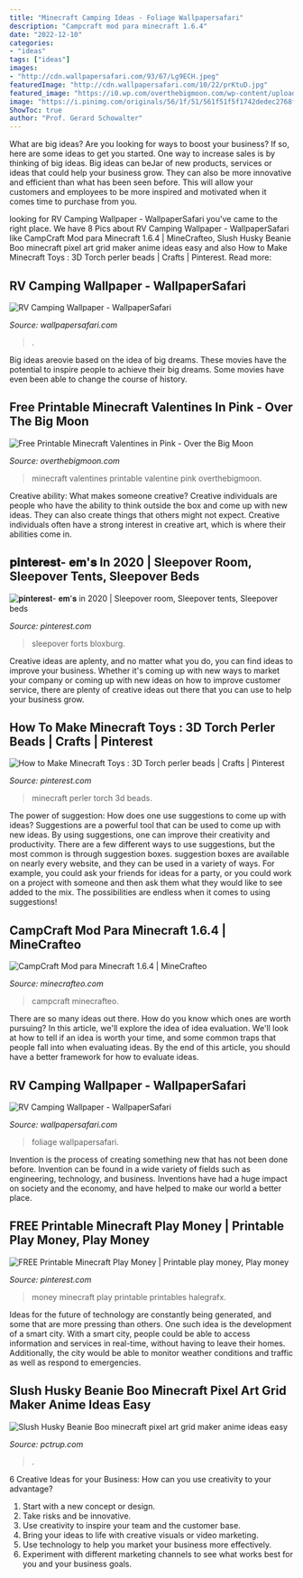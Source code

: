 ```yaml
---
title: "Minecraft Camping Ideas - Foliage Wallpapersafari"
description: "Campcraft mod para minecraft 1.6.4"
date: "2022-12-10"
categories:
- "ideas"
tags: ["ideas"]
images:
- "http://cdn.wallpapersafari.com/93/67/Lg9ECH.jpeg"
featuredImage: "http://cdn.wallpapersafari.com/10/22/prKtuD.jpg"
featured_image: "https://i0.wp.com/overthebigmoon.com/wp-content/uploads/2019/01/pink-minecraft-valentines-button.jpg?fit=1040%2C1560&amp;ssl=1"
image: "https://i.pinimg.com/originals/56/1f/51/561f51f5f1742dedec2768fa8241cbba.jpg"
ShowToc: true
author: "Prof. Gerard Schowalter"
---
```



What are big ideas?
Are you looking for ways to boost your business? If so, here are some ideas to get you started. 
One way to increase sales is by thinking of big ideas. Big ideas can beJar of new products, services or ideas that could help your business grow. They can also be more innovative and efficient than what has been seen before. This will allow your customers and employees to be more inspired and motivated when it comes time to purchase from you.

	

		
looking for RV Camping Wallpaper - WallpaperSafari you've came to the right place. We have 8 Pics about RV Camping Wallpaper - WallpaperSafari like CampCraft Mod para Minecraft 1.6.4 | MineCrafteo, Slush Husky Beanie Boo minecraft pixel art grid maker anime ideas easy and also How to Make Minecraft Toys : 3D Torch perler beads | Crafts | Pinterest. Read more:
		
    
## RV Camping Wallpaper - WallpaperSafari

<img loading=lazy src="http://cdn.wallpapersafari.com/93/67/Lg9ECH.jpeg" onerror="this.onerror=null;this.src='https://tse4.mm.bing.net/th?id=OIP.p5Jk_ewPjUxvL30KzQtGUAHaE8&amp;pid=15.1';" alt="RV Camping Wallpaper - WallpaperSafari">

_Source: wallpapersafari.com_

>. 

	

Big ideas areovie based on the idea of big dreams. These movies have the potential to inspire people to achieve their big dreams. Some movies have even been able to change the course of history.

    
## Free Printable Minecraft Valentines In Pink - Over The Big Moon

<img loading=lazy src="https://i0.wp.com/overthebigmoon.com/wp-content/uploads/2019/01/pink-minecraft-valentines-button.jpg?fit=1040%2C1560&amp;ssl=1" onerror="this.onerror=null;this.src='https://tse2.mm.bing.net/th?id=OIP.tJTkTL7HgZv_GHxsjVh_FwHaLH&amp;pid=15.1';" alt="Free Printable Minecraft Valentines in Pink - Over the Big Moon">

_Source: overthebigmoon.com_

>minecraft valentines printable valentine pink overthebigmoon. 

	

Creative ability: What makes someone creative?
Creative individuals are people who have the ability to think outside the box and come up with new ideas. They can also create things that others might not expect. Creative individuals often have a strong interest in creative art, which is where their abilities come in.

    
## 𝐩𝐢𝐧𝐭𝐞𝐫𝐞𝐬𝐭- 𝐞𝐦&#039;𝐬 In 2020 | Sleepover Room, Sleepover Tents, Sleepover Beds

<img loading=lazy src="https://i.pinimg.com/originals/50/6d/c9/506dc9f2b3ee1d148d09ca70093eef8d.jpg" onerror="this.onerror=null;this.src='https://tse1.mm.bing.net/th?id=OIP.K08KNGKyzEhIhyyd4II7wwAAAA&amp;pid=15.1';" alt="𝐩𝐢𝐧𝐭𝐞𝐫𝐞𝐬𝐭- 𝐞𝐦&#039;𝐬 in 2020 | Sleepover room, Sleepover tents, Sleepover beds">

_Source: pinterest.com_

>sleepover forts bloxburg. 

	

Creative ideas are aplenty, and no matter what you do, you can find ideas to improve your business. Whether it's coming up with new ways to market your company or coming up with new ideas on how to improve customer service, there are plenty of creative ideas out there that you can use to help your business grow.

    
## How To Make Minecraft Toys : 3D Torch Perler Beads | Crafts | Pinterest

<img loading=lazy src="https://s-media-cache-ak0.pinimg.com/600x315/0f/ab/7b/0fab7b65c9b2e74af64224cd6e5ed588.jpg" onerror="this.onerror=null;this.src='https://tse4.mm.bing.net/th?id=OIP.P4xslX03-xQDx4DxaUoBxgHaE4&amp;pid=15.1';" alt="How to Make Minecraft Toys : 3D Torch perler beads | Crafts | Pinterest">

_Source: pinterest.com_

>minecraft perler torch 3d beads. 

	

The power of suggestion: How does one use suggestions to come up with ideas?
Suggestions are a powerful tool that can be used to come up with new ideas. By using suggestions, one can improve their creativity and productivity. There are a few different ways to use suggestions, but the most common is through suggestion boxes. suggestion boxes are available on nearly every website, and they can be used in a variety of ways. For example, you could ask your friends for ideas for a party, or you could work on a project with someone and then ask them what they would like to see added to the mix. The possibilities are endless when it comes to using suggestions!

    
## CampCraft Mod Para Minecraft 1.6.4 | MineCrafteo

<img loading=lazy src="http://www.minecrafteo.com/wp-content/uploads/2013/12/campcraft-1-6-363x212.jpg" onerror="this.onerror=null;this.src='https://tse1.mm.bing.net/th?id=OIP.z6jbovllVDohRlTRbpu-2AAAAA&amp;pid=15.1';" alt="CampCraft Mod para Minecraft 1.6.4 | MineCrafteo">

_Source: minecrafteo.com_

>campcraft minecrafteo. 

	

There are so many ideas out there. How do you know which ones are worth pursuing? In this article, we'll explore the idea of idea evaluation. We'll look at how to tell if an idea is worth your time, and some common traps that people fall into when evaluating ideas. By the end of this article, you should have a better framework for how to evaluate ideas.

    
## RV Camping Wallpaper - WallpaperSafari

<img loading=lazy src="http://cdn.wallpapersafari.com/10/22/prKtuD.jpg" onerror="this.onerror=null;this.src='https://tse1.mm.bing.net/th?id=OIP.5Hx-5JMUNkzCoa29nFPd6AHaEG&amp;pid=15.1';" alt="RV Camping Wallpaper - WallpaperSafari">

_Source: wallpapersafari.com_

>foliage wallpapersafari. 

	

Invention is the process of creating something new that has not been done before. Invention can be found in a wide variety of fields such as engineering, technology, and business. Inventions have had a huge impact on society and the economy, and have helped to make our world a better place.

    
## FREE Printable Minecraft Play Money | Printable Play Money, Play Money

<img loading=lazy src="https://i.pinimg.com/originals/56/1f/51/561f51f5f1742dedec2768fa8241cbba.jpg" onerror="this.onerror=null;this.src='https://tse2.mm.bing.net/th?id=OIP.iXHHckJIE0aGr3fOdjiQkwHaKN&amp;pid=15.1';" alt="FREE Printable Minecraft Play Money | Printable play money, Play money">

_Source: pinterest.com_

>money minecraft play printable printables halegrafx. 

	

Ideas for the future of technology are constantly being generated, and some that are more pressing than others. One such idea is the development of a smart city. With a smart city, people could be able to access information and services in real-time, without having to leave their homes. Additionally, the city would be able to monitor weather conditions and traffic as well as respond to emergencies.

    
## Slush Husky Beanie Boo Minecraft Pixel Art Grid Maker Anime Ideas Easy

<img loading=lazy src="https://pctrup.com/wp-content/uploads/2019/05/70e2e525e89a3faa4cdac8f2cf66f6f7--pillow-patterns-leaf-patterns.jpg" onerror="this.onerror=null;this.src='https://tse2.mm.bing.net/th?id=OIP.SEZ-oa34oIa8Q8A45JuGuQHaMP&amp;pid=15.1';" alt="Slush Husky Beanie Boo minecraft pixel art grid maker anime ideas easy">

_Source: pctrup.com_

>. 

	

6 Creative Ideas for your Business: How can you use creativity to your advantage?
1. Start with a new concept or design.
2. Take risks and be innovative.
3. Use creativity to inspire your team and the customer base. 
4. Bring your ideas to life with creative visuals or video marketing. 
5. Use technology to help you market your business more effectively. 
6. Experiment with different marketing channels to see what works best for you and your business goals.

